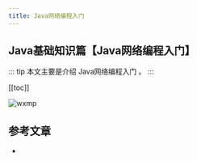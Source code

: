 ```yaml
---
title: Java网络编程入门
---
```


## Java基础知识篇【Java网络编程入门】

::: tip
本文主要是介绍 Java网络编程入门 。
:::

[[toc]]

<img class= "zoom-custom-imgs" :src="$withBase('/assets/img/java/intro/install_1.png')" alt="wxmp">



## 参考文章
* 